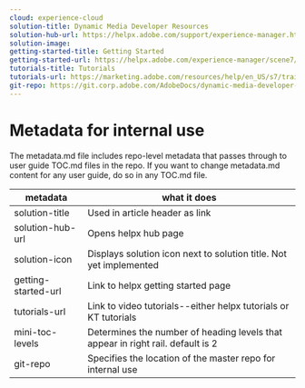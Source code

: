 ```yaml
---
cloud: experience-cloud
solution-title: Dynamic Media Developer Resources
solution-hub-url: https://helpx.adobe.com/support/experience-manager.html
solution-image: 
getting-started-title: Getting Started
getting-started-url: https://helpx.adobe.com/experience-manager/scene7/topics/getting-started.html
tutorials-title: Tutorials
tutorials-url: https://marketing.adobe.com/resources/help/en_US/s7/training-videos/
git-repo: https://git.corp.adobe.com/AdobeDocs/dynamic-media-developer-resources.en
---
```


# Metadata for internal use

The metadata.md file includes repo-level metadata that passes through to user guide TOC.md files in the repo. If you want to change metadata.md content for any user guide, do so in any TOC.md file.

| metadata | what it does |
|--- |--- |
| solution-title | Used in article header as link |
| solution-hub-url | Opens helpx hub page |
| solution-icon | Displays solution icon next to solution title. Not yet implemented |
| getting-started-url | Link to helpx getting started page |
| tutorials-url | Link to video tutorials--either helpx tutorials or KT tutorials |
| mini-toc-levels | Determines the number of heading levels that appear in right rail. default is 2 |
| git-repo | Specifies the location of the master repo for internal use |
